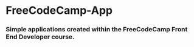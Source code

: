 # FreeCodeCamp-App
### Simple applications created within the FreeCodeCamp Front End Developer course.
